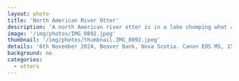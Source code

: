 ```yaml
---
layout: photo
title: 'North American River Otter'
description: 'A north American river otter is in a lake chomping what appears to be a fugitive goldfish; his head is angled up, almost as if he us a shark rising, and he is in a ring of bright water'
image: '/img/photos/IMG_0892.jpeg'
thumbnail: '/img/photos/thumbnail.IMG_0892.jpeg'
details: '6th November 2024, Beaver Bank, Nova Scotia. Canon EOS M5, 150mm, f8, 1/2000s'
background: no
categories: 
  - otters
---
```

